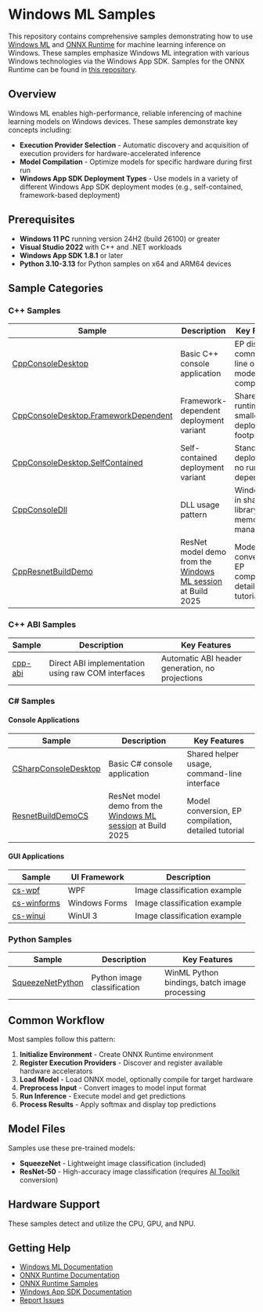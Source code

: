 # Windows ML Samples

This repository contains comprehensive samples demonstrating how to use [Windows ML](https://learn.microsoft.com/en-us/windows/ai/new-windows-ml/overview) and [ONNX Runtime](https://onnxruntime.ai/) for machine learning inference on Windows. These samples emphasize Windows ML integration with various Windows technologies via the Windows App SDK. Samples for the ONNX Runtime can be found in [this repository](https://github.com/microsoft/onnxruntime-inference-examples).

## Overview

Windows ML enables high-performance, reliable inferencing of machine learning models on Windows devices. These samples demonstrate key concepts including:

- **Execution Provider Selection** - Automatic discovery and acquisition of execution providers for hardware-accelerated inference
- **Model Compilation** - Optimize models for specific hardware during first run
- **Windows App SDK Deployment Types** - Use models in a variety of different Windows App SDK deployment modes (e.g., self-contained, framework-based deployment)

## Prerequisites

- **Windows 11 PC** running version 24H2 (build 26100) or greater
- **Visual Studio 2022** with C++ and .NET workloads
- **Windows App SDK 1.8.1** or later
- **Python 3.10-3.13** for Python samples on x64 and ARM64 devices

## Sample Categories

### C++ Samples

| Sample | Description | Key Features |
|--------|-------------|--------------|
| [CppConsoleDesktop](cpp/CppConsoleDesktop/) | Basic C++ console application | EP discovery, command-line options, model compilation |
| [CppConsoleDesktop.FrameworkDependent](cpp/CppConsoleDesktop.FrameworkDependent/) | Framework-dependent deployment variant | Shared runtime, smaller deployment footprint |
| [CppConsoleDesktop.SelfContained](cpp/CppConsoleDesktop.SelfContained/) | Self-contained deployment variant | Standalone deployment, no runtime dependencies |
| [CppConsoleDll](cpp/CppConsoleDll/) | DLL usage pattern | WindowsML in shared library, memory management |
| [CppResnetBuildDemo](cpp/CppResnetBuildDemo/) | ResNet model demo from the [Windows ML session](https://www.youtube.com/watch?v=AQjOq8qSsbE) at Build 2025 | Model conversion, EP compilation, detailed tutorial |

### C++ ABI Samples

| Sample | Description | Key Features |
|--------|-------------|--------------|
| [cpp-abi](cpp-abi/) | Direct ABI implementation using raw COM interfaces | Automatic ABI header generation, no projections |

### C# Samples

#### Console Applications
| Sample | Description | Key Features |
|--------|-------------|--------------|
| [CSharpConsoleDesktop](cs/CSharpConsoleDesktop/) | Basic C# console application | Shared helper usage, command-line interface |
| [ResnetBuildDemoCS](cs/ResnetBuildDemoCS/) | ResNet model demo from the [Windows ML session](https://www.youtube.com/watch?v=AQjOq8qSsbE) at Build 2025 | Model conversion, EP compilation, detailed tutorial |

#### GUI Applications
| Sample | UI Framework | Description |
|--------|-------------|-------------|
| [cs-wpf](cs-wpf/) | WPF | Image classification example |
| [cs-winforms](cs-winforms/) | Windows Forms | Image classification example |
| [cs-winui](cs-winui/) | WinUI 3 | Image classification example |

### Python Samples

| Sample | Description | Key Features |
|--------|-------------|--------------|
| [SqueezeNetPython](python/SqueezeNetPython/) | Python image classification | WinML Python bindings, batch image processing |

## Common Workflow

Most samples follow this pattern:

1. **Initialize Environment** - Create ONNX Runtime environment
2. **Register Execution Providers** - Discover and register available hardware accelerators
3. **Load Model** - Load ONNX model, optionally compile for target hardware
4. **Preprocess Input** - Convert images to model input format
5. **Run Inference** - Execute model and get predictions
6. **Process Results** - Apply softmax and display top predictions

## Model Files

Samples use these pre-trained models:

- **SqueezeNet** - Lightweight image classification (included)
- **ResNet-50** - High-accuracy image classification (requires [AI Toolkit](https://code.visualstudio.com/docs/intelligentapps/modelconversion) conversion)

## Hardware Support

These samples detect and utilize the CPU, GPU, and NPU.

## Getting Help

- [Windows ML Documentation](https://learn.microsoft.com/en-us/windows/ai/new-windows-ml/overview)
- [ONNX Runtime Documentation](https://onnxruntime.ai/docs/)
- [ONNX Runtime Samples](https://github.com/microsoft/onnxruntime-inference-examples)
- [Windows App SDK Documentation](https://docs.microsoft.com/windows/apps/windows-app-sdk/)
- [Report Issues](https://github.com/microsoft/WindowsAppSDK-Samples/issues)